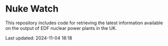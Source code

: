 # Nuke Watch

This repository includes code for retrieving the latest information available on the output of EDF nuclear power plants in the UK.

Last updated: 2024-11-04 18:18